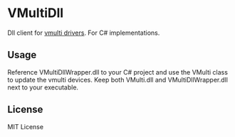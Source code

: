 VMultiDll
=========
Dll client for [vmulti drivers](https://code.google.com/p/vmulti/). For C# implementations.

Usage
---------
Reference VMultiDllWrapper.dll to your C# project and use the VMulti class to update the vmulti devices.
Keep both VMulti.dll and VMultiDllWrapper.dll next to your executable.

License
---------
MIT License
